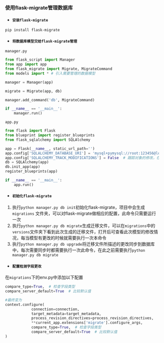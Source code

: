 ### 使用flask-migrate管理数据库

- #### `安装flask-migrate`
```pip install flask-migrate```

- #### `将数据库模型交给flask-migrate管理`

`manager.py`

```python
from flask_script import Manager
from app import app
from flask_migrate import Migrate, MigrateCommand
from models import * # 引入需要管理的数据模型

manager = Manager(app)

migrate = Migrate(app, db)

manager.add_command('db', MigrateCommand)

if __name__ == '__main__':
    manager.run()

```
`app.py`

```python
from flask import Flask
from blueprint import register_blueprints
from flask_sqlalchemy import SQLAlchemy

app = Flask(__name__, static_url_path='')
app.config['SQLALCHEMY_DATABASE_URI'] = 'mysql+pymysql://root:123456@localhost:3306/python'
app.config['SQLALCHEMY_TRACK_MODIFICATIONS'] = False  # 跟踪对象的修改，在本例中用不到调高运行效率，所以设置为False
db = SQLAlchemy(app)
db.init_app(app)
register_blueprints(app)

if __name__ == '__main__':
    app.run()
```
- #### `初始化flask-migrate`
1. 执行`python manager.py db init`初始化flask-migrate，项目中会生成 `migrations` 文件夹，可以对flask-migrate做相应的配置，此命令只需要运行一次
2. 执行`python manager.py db migrate`生成迁移文件，可以在`migrations`中的`versions`文件夹下看到此次生成的迁移文件，打开后可查看此次模型的修改情况，每当模型有更改的时候就需要执行一次本命令
3. 执行`python manager.py db upgrade`将迁移文件所描述的更改同步到数据库中，每次需要同步时都需要执行一次此命令，在此之前需要执行`python manager.py db migrate`

- #### `配置检测字段更改`

在`migrations`下的env.py中添加以下配置

```python
compare_type=True,  # 检查字段类型
compare_server_default=True  # 比较默认值

#最终变为
context.configure(
            connection=connection,
            target_metadata=target_metadata,
            process_revision_directives=process_revision_directives,
            **current_app.extensions['migrate'].configure_args,
            compare_type=True,  # 检查字段类型
            compare_server_default=True  # 比较默认值
)
```

